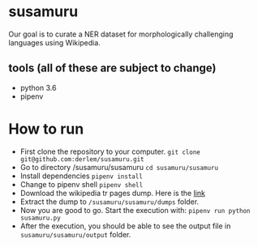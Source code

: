 # susamuru
Our goal is to curate a NER dataset for morphologically challenging languages using Wikipedia. 

## tools (all of these are subject to change)
* python 3.6
* pipenv

# How to run
* First clone the repository to your computer. `git clone git@github.com:derlem/susamuru.git`
* Go to directory /susamuru/susamuru `cd susamuru/susamuru`
* Install dependencies `pipenv install`
* Change to pipenv shell `pipenv shell`
* Download the wikipedia tr pages dump. Here is the [link](https://dumps.wikimedia.org/trwiki/20190401/trwiki-20190401-pages-articles-multistream.xml.bz2)
* Extract the dump to `/susamuru/susamuru/dumps` folder.
* Now you are good to go. Start the execution with: `pipenv run python susamuru.py`
* After the execution, you should be able to see the output file in `susamuru/susamuru/output` folder.
